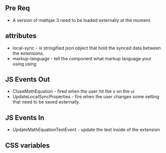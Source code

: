 
## Pre Req
* A version of mathjax 3 need to be loaded externally at the moment.


## attributes
 * local-sync - is stringified json object that hold the synced data between the extensions.
 * markup-language - tell the component what markup language your using using

 ## JS Events Out
 * CloseMathEquation - fired when the user hit the x on the ui
 * UpdateLocalSyncProperties - fire when the user changes some setting that need to be saved externally.

 ## JS Events In
 * UpdateMathEquationTextEvent - update the text inside of the extension 

 ## CSS variables